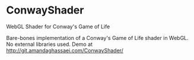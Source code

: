 # ConwayShader
WebGL Shader for Conway's Game of Life

Bare-bones implementation of a Conway's Game of Life shader in WebGL.  No external libraries used.
Demo at http://git.amandaghassaei.com/ConwayShader/
